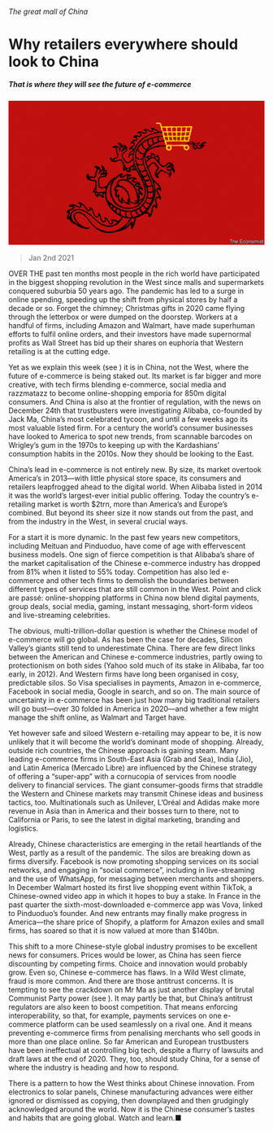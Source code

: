 ###### The great mall of China

# Why retailers everywhere should look to China 

##### That is where they will see the future of e-commerce 

![image](images/20210102_LDD002_0.jpg) 

> Jan 2nd 2021 


OVER THE past ten months most people in the rich world have participated in the biggest shopping revolution in the West since malls and supermarkets conquered suburbia 50 years ago. The pandemic has led to a surge in online spending, speeding up the shift from physical stores by half a decade or so. Forget the chimney; Christmas gifts in 2020 came flying through the letterbox or were dumped on the doorstep. Workers at a handful of firms, including Amazon and Walmart, have made superhuman efforts to fulfil online orders, and their investors have made supernormal profits as Wall Street has bid up their shares on euphoria that Western retailing is at the cutting edge.


Yet as we explain this week (see ) it is in China, not the West, where the future of e-commerce is being staked out. Its market is far bigger and more creative, with tech firms blending e-commerce, social media and razzmatazz to become online-shopping emporia for 850m digital consumers. And China is also at the frontier of regulation, with the news on December 24th that trustbusters were investigating Alibaba, co-founded by Jack Ma, China’s most celebrated tycoon, and until a few weeks ago its most valuable listed firm. For a century the world’s consumer businesses have looked to America to spot new trends, from scannable barcodes on Wrigley’s gum in the 1970s to keeping up with the Kardashians’ consumption habits in the 2010s. Now they should be looking to the East.



China’s lead in e-commerce is not entirely new. By size, its market overtook America’s in 2013—with little physical store space, its consumers and retailers leapfrogged ahead to the digital world. When Alibaba listed in 2014 it was the world’s largest-ever initial public offering. Today the country’s e-retailing market is worth $2trn, more than America’s and Europe’s combined. But beyond its sheer size it now stands out from the past, and from the industry in the West, in several crucial ways.


For a start it is more dynamic. In the past few years new competitors, including Meituan and Pinduoduo, have come of age with effervescent business models. One sign of fierce competition is that Alibaba’s share of the market capitalisation of the Chinese e-commerce industry has dropped from 81% when it listed to 55% today. Competition has also led e-commerce and other tech firms to demolish the boundaries between different types of services that are still common in the West. Point and click are passé: online-shopping platforms in China now blend digital payments, group deals, social media, gaming, instant messaging, short-form videos and live-streaming celebrities.


The obvious, multi-trillion-dollar question is whether the Chinese model of e-commerce will go global. As has been the case for decades, Silicon Valley’s giants still tend to underestimate China. There are few direct links between the American and Chinese e-commerce industries, partly owing to protectionism on both sides (Yahoo sold much of its stake in Alibaba, far too early, in 2012). And Western firms have long been organised in cosy, predictable silos. So Visa specialises in payments, Amazon in e-commerce, Facebook in social media, Google in search, and so on. The main source of uncertainty in e-commerce has been just how many big traditional retailers will go bust—over 30 folded in America in 2020—and whether a few might manage the shift online, as Walmart and Target have.


Yet however safe and siloed Western e-retailing may appear to be, it is now unlikely that it will become the world’s dominant mode of shopping. Already, outside rich countries, the Chinese approach is gaining steam. Many leading e-commerce firms in South-East Asia (Grab and Sea), India (Jio), and Latin America (Mercado Libre) are influenced by the Chinese strategy of offering a “super-app” with a cornucopia of services from noodle delivery to financial services. The giant consumer-goods firms that straddle the Western and Chinese markets may transmit Chinese ideas and business tactics, too. Multinationals such as Unilever, L’Oréal and Adidas make more revenue in Asia than in America and their bosses turn to there, not to California or Paris, to see the latest in digital marketing, branding and logistics.


Already, Chinese characteristics are emerging in the retail heartlands of the West, partly as a result of the pandemic. The silos are breaking down as firms diversify. Facebook is now promoting shopping services on its social networks, and engaging in “social commerce”, including in live-streaming and the use of WhatsApp, for messaging between merchants and shoppers. In December Walmart hosted its first live shopping event within TikTok, a Chinese-owned video app in which it hopes to buy a stake. In France in the past quarter the sixth-most-downloaded e-commerce app was Vova, linked to Pinduoduo’s founder. And new entrants may finally make progress in America—the share price of Shopify, a platform for Amazon exiles and small firms, has soared so that it is now valued at more than $140bn.


This shift to a more Chinese-style global industry promises to be excellent news for consumers. Prices would be lower, as China has seen fierce discounting by competing firms. Choice and innovation would probably grow. Even so, Chinese e-commerce has flaws. In a Wild West climate, fraud is more common. And there are those antitrust concerns. It is tempting to see the crackdown on Mr Ma as just another display of brutal Communist Party power (see ). It may partly be that, but China’s antitrust regulators are also keen to boost competition. That means enforcing interoperability, so that, for example, payments services on one e-commerce platform can be used seamlessly on a rival one. And it means preventing e-commerce firms from penalising merchants who sell goods in more than one place online. So far American and European trustbusters have been ineffectual at controlling big tech, despite a flurry of lawsuits and draft laws at the end of 2020. They, too, should study China, for a sense of where the industry is heading and how to respond.


There is a pattern to how the West thinks about Chinese innovation. From electronics to solar panels, Chinese manufacturing advances were either ignored or dismissed as copying, then downplayed and then grudgingly acknowledged around the world. Now it is the Chinese consumer’s tastes and habits that are going global. Watch and learn.■

